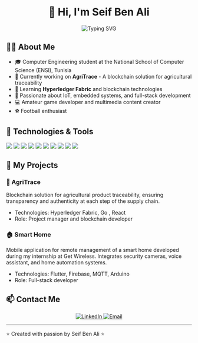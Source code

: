 # <div align="center">👋 Hi, I'm Seif Ben Ali</div>
<div align="center"><img src="https://readme-typing-svg.herokuapp.com?font=Fira+Code&pause=1000&color=2E97F7&center=true&width=435&lines=Computer+Science+Engineer;IoT+Specialist;Blockchain+Enthusiast;Full-Stack+Developer" alt="Typing SVG" /></div>

## 👨‍💻 About Me
- 🎓 Computer Engineering student at the National School of Computer Science (ENSI), Tunisia
- 🔭 Currently working on **AgriTrace** - A blockchain solution for agricultural traceability
- 🌱 Learning **Hyperledger Fabric** and blockchain technologies
- 🚀 Passionate about IoT, embedded systems, and full-stack development
- 💻 Amateur game developer and multimedia content creator
- ⚽ Football enthusiast

## 🔧 Technologies & Tools
![](https://img.shields.io/badge/OS-Linux-informational?style=flat&logo=linux&logoColor=white&color=2bbc8a)
![](https://img.shields.io/badge/Code-Python-informational?style=flat&logo=python&logoColor=white&color=2bbc8a)
![](https://img.shields.io/badge/Code-JavaScript-informational?style=flat&logo=javascript&logoColor=white&color=2bbc8a)
![](https://img.shields.io/badge/Code-React-informational?style=flat&logo=react&logoColor=white&color=2bbc8a)
![](https://img.shields.io/badge/Code-Node.js-informational?style=flat&logo=node.js&logoColor=white&color=2bbc8a)
![](https://img.shields.io/badge/Code-TypeScript-informational?style=flat&logo=typescript&logoColor=white&color=2bbc8a)
![](https://img.shields.io/badge/Code-Go-informational?style=flat&logo=go&logoColor=white&color=2bbc8a)
![](https://img.shields.io/badge/DB-MongoDB-informational?style=flat&logo=mongodb&logoColor=white&color=2bbc8a)
![](https://img.shields.io/badge/Tools-Docker-informational?style=flat&logo=docker&logoColor=white&color=2bbc8a)
![](https://img.shields.io/badge/ML-TensorFlow-informational?style=flat&logo=tensorflow&logoColor=white&color=2bbc8a)

## 📱 My Projects
### 🌾 AgriTrace
Blockchain solution for agricultural product traceability, ensuring transparency and authenticity at each step of the supply chain.
- Technologies: Hyperledger Fabric, Go , React
- Role: Project manager and blockchain developer

### 🏠 Smart Home
Mobile application for remote management of a smart home developed during my internship at Get Wireless. Integrates security cameras, voice assistant, and home automation systems.
- Technologies: Flutter, Firebase, MQTT, Arduino
- Role: Full-stack developer

## 📫 Contact Me
<div align="center">
  <a href="https://linkedin.com/in/seif-ben-ali" target="_blank">
    <img src="https://img.shields.io/badge/LinkedIn-0077B5?style=for-the-badge&logo=linkedin&logoColor=white" alt="LinkedIn" />
  </a>
  <a href="https://mail.google.com/mail/?view=cm&fs=1&to=seif.benali@ensi-uma.tn" target="_blank">
    <img src="https://img.shields.io/badge/Email-D14836?style=for-the-badge&logo=gmail&logoColor=white" alt="Email" />
  </a>
</div>

---
⭐️ Created with passion by Seif Ben Ali ⭐️
